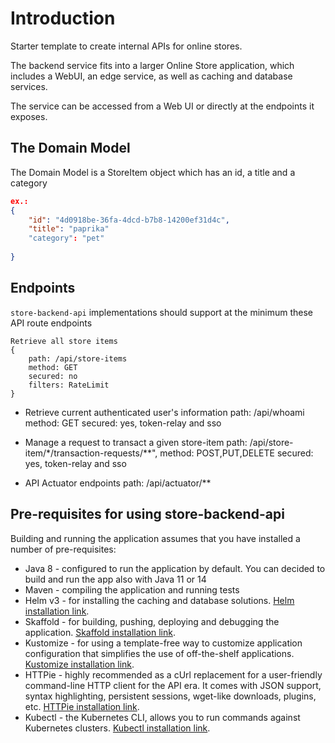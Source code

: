 # Introduction
Starter template to create internal APIs for online stores.

The backend service fits into a larger Online Store application, which includes a WebUI, an edge service, as well as caching and database services.

The service can be accessed from a Web UI or directly at the endpoints it exposes.

## The Domain Model
The Domain Model is a StoreItem object which has an id, a title and a category
```json
ex.:
{
    "id": "4d0918be-36fa-4dcd-b7b8-14200ef31d4c",
    "title": "paprika"
    "category": "pet"
    
}
```
## Endpoints

`store-backend-api` implementations should support at the minimum these API route endpoints

    Retrieve all store items
    {
        path: /api/store-items
        method: GET
        secured: no
        filters: RateLimit
    }

* Retrieve current authenticated user's information
    path: /api/whoami
    method: GET
    secured: yes, token-relay and sso
    
* Manage a request to transact a given store-item
    path: /api/store-item/*/transaction-requests/**",
    method: POST,PUT,DELETE
    secured: yes, token-relay and sso
    
* API Actuator endpoints
    path: /api/actuator/**
    
    
## Pre-requisites for using store-backend-api 
Building and running the application assumes that you have installed a number of pre-requisites:

* Java 8 - configured to run the application by default. You can decided to build and run the app also with Java 11 or 14 
* Maven - compiling the application and running tests
* Helm v3 - for installing the caching and database solutions. [Helm installation link](https://helm.sh/docs/intro/install/).
* Skaffold - for building, pushing, deploying and debugging the application. [Skaffold installation link](https://skaffold.dev/docs/install/).
* Kustomize - for using a template-free way to customize application configuration that simplifies the use of off-the-shelf applications. [Kustomize installation link](https://kubernetes-sigs.github.io/kustomize/installation/).
* HTTPie - highly recommended as a cUrl replacement for a user-friendly command-line HTTP client for the API era. It comes with JSON support, syntax highlighting, persistent sessions, wget-like downloads, plugins, etc. [HTTPie installation link](https://httpie.org/).
* Kubectl - the Kubernetes CLI, allows you to run commands against Kubernetes clusters. [Kubectl installation link](https://kubernetes.io/docs/tasks/tools/install-kubectl/).

